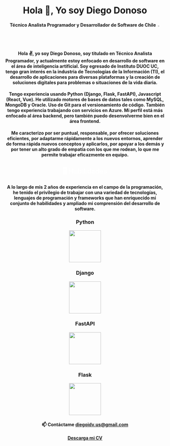 <h1 align="center">Hola 👋, Yo soy Diego Donoso</h1>
<h4 align="center">Técnico Analista Programador y Desarrollador de Software de Chile <img src="https://images.emojiterra.com/google/noto-emoji/unicode-13.1/128px/1f1e8-1f1f1.png" style="width: 2%"></img>
Hola ✌, yo soy Diego Donoso, soy titulado en Técnico Analista Programador, y actualmente estoy enfocado en desarrollo de software en el área de inteligencia artificial. Soy egresado de Instituto DUOC UC, tengo gran interés en la industria de Tecnologías de la Información (TI), el desarrollo de aplicaciones para diversas plataformas y la creación de soluciones digitales para problemas o situaciones de la vida diaria.</h4>

<h4 align="center">Tengo experiencia usando Python (Django, Flask, FastAPI), Javascript (React, Vue). He utilizado motores de bases de datos tales como MySQL, MongoDB y Oracle. Uso de Git para el versionamiento de código. También tengo experiencia trabajando con servicios en Azure. Mi perfil está más enfocado al área backend, pero también puedo desenvolverme bien en el área frontend.</h4>

<h4 align="center">Me caracterizo por ser puntual, responsable, por ofrecer soluciones eficientes, por adaptarme rápidamente a los nuevos entornos, aprender de forma rápida nuevos conceptos y aplicarlos, por apoyar a los demás y por tener un alto grado de empatía con los que me rodean, lo que me permite trabajar eficazmente en equipo.</h4>

<h2 align="center" style="color: white;">🖥️ Habilidades</h2>
<div align="center">
  <h4 align="center">A lo largo de mis 2 años de experiencia en el campo de la programación, he tenido el privilegio de trabajar con una variedad de tecnologías, lenguajes de programación y frameworks que han enriquecido mi conjunto de habilidades y ampliado mi comprensión del desarrollo de software.</h4>
  <div align="center">
    <h3 align="center">Python</h3>
    <img src="https://img.freepik.com/free-icon/snakes_318-368381.jpg" height="100"/>
  </div>
  <div align="center">
    <h3 align="center">Django</h3>
    <img src="https://www.opengis.ch/wp-content/uploads/2020/04/django-python-logo.png" height="100"/>
  </div>
  <div align="center">
    <h3 align="center">FastAPI</h3>
    <img src="https://cdn.worldvectorlogo.com/logos/fastapi.svg" height="100"/>
  </div>
  <div align="center">
    <h3 align="center">Flask</h3>
    <img src="https://www.seekpng.com/png/detail/875-8753366_flask-framework-logo-svg.png" height="100"/>
  </div>
</div>

<div align="center">
  <h4 align="center">📫 Contáctame <a href="mailto:diegoidv.us@gmail.com">diegoidv.us@gmail.com</a></h4>
  <h4 align="center"><a href="https://drive.google.com/file/d/1nT7xbYLX-_LazZbeMYi0xsQFfPMLyDWf/view?usp=sharing">Descarga mi CV</a></h4>
</div>
